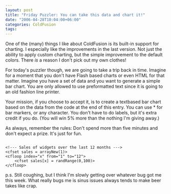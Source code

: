 ```yaml
---
layout: post
title: "Friday Puzzler: You can take this data and chart it!"
date: "2006-04-28T10:04:00+06:00"
categories: ColdFusion 
tags: 
---
```


One of the (many) things I like about ColdFusion is its built-in support for charting. I especially like the improvements in the last version. Not just the ability to apply custom charting, but the simple improvement to the default colors. There <i>is</i> a reason I don't pick out my own clothes!

For today's puzzler though, we are going to take a trip back in time. Imagine for a moment that you don't have Flash based charts or even HTML for that matter. Imagine you have a set of data and you want to generate a simple bar chart. You are only allowed to use preformatted text since it is going to an old fashion line printer.

Your mission, if you choose to accept it, is to create a textbased bar chart based on the data from the code at the end of this entry. You can use * for bar markers, or any character. You don't have to do labels, but it's extra credit if you do. (You will win 5% more than the nothing I'm giving away.)

As always, remember the rules: Don't spend more than five minutes and don't expect a prize. It's just for fun. 

<code>
&lt;!--- Sales of widgets over the last 12 months ---&gt;
&lt;cfset sales = arrayNew(1)&gt;
&lt;cfloop index="x" from="1" to="12"&gt;
	&lt;cfset sales[x] = randRange(0,100)&gt;
&lt;/cfloop&gt;
</code>

p.s. Still coughing, but I think I'm slowly getting over whatever bug got me this week. What really bugs me is sinus issues always tends to make beer takes like crap.